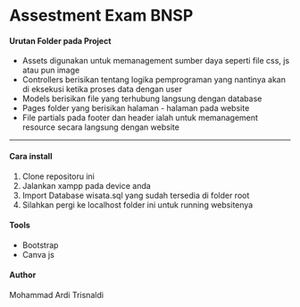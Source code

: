 # Assestment Exam BNSP

#### Urutan Folder pada Project

- Assets digunakan untuk memanagement sumber daya seperti file css, js atau pun image
- Controllers berisikan tentang logika pemprograman yang nantinya akan di eksekusi ketika proses data dengan user
- Models berisikan file yang terhubung langsung dengan database
- Pages folder yang berisikan halaman - halaman pada website
- File partials pada footer dan header ialah untuk memanagement resource secara langsung dengan website

---

#### Cara install

1. Clone repositoru ini
2. Jalankan xampp pada device anda
3. Import Database wisata.sql yang sudah tersedia di folder root
4. Silahkan pergi ke localhost folder ini untuk running websitenya


#### Tools

- Bootstrap
- Canva js

#### Author

Mohammad Ardi Trisnaldi

